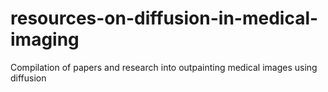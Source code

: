 # resources-on-diffusion-in-medical-imaging
Compilation of papers and research into outpainting medical images using diffusion
